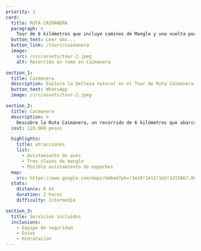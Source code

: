 ```yaml
---
priority: 3
card:
  title: RUTA CAIMANERA
  paragraph: >
    Tour de 6 kilómetros que incluye caminos de Mangle y una vuelta por la Cienaga. Dura aproximadamente dos horas y ofrece avistamientos de aves, posiblemente mapaches y peces en la Cienaga la Caimanera.
  button_text: Leer más...
  button_link: /tours/caimanera
  image:
    src: /src/assets/tour-2.jpeg
    alt: Recorrido en remo en Caimanera

section_1:
  title: Caimanera
  description: Explora la belleza natural en el Tour de Ruta Caimanera
  button_text: WhatsApp
  image: /src/assets/tour-2.jpeg

section_2:
  title: Caimanera
  description: >
    Descubre la Ruta Caimanera, un recorrido de 6 kilómetros que abarca senderos en los manglares y luego una vuelta por la Ciénaga. Este tour tiene una duración aproximada de dos horas. Durante el recorrido, se pueden avistar aves, y si tenemos suerte, incluso mapaches.
  cost: 120.000 pesos

  highlights:
    title: atracciones
    list:
      - Avistamiento de aves
      - Tres clases de mangle
      - Posible avistamiento de mapaches
  map:
    src: https://www.google.com/maps/embed?pb=!1m18!1m12!1m3!1d15867.009911374053!2d-75.61020612716673!3d6.163894277135764!2m3!1f0!2f0!3f0!3m2!1i1024!2i768!4f13.1!3m3!1m2!1s0x8e4683cb1d5771e9%3A0x4fda2fc926473c68!2sPolideportivo%20Sur%20de%20Envigado!5e0!3m2!1sen!2sco
  stats:
    distance: 6 km
    duration: 2 horas
    difficulty: Intermedio

section_3:
  title: Servicios incluidos
  inclusions:
    - Equipo de seguridad
    - Guías
    - Hidratación
---
```

